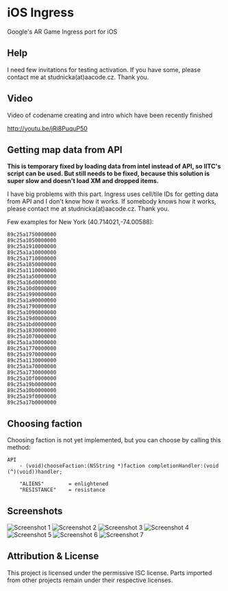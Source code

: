 iOS Ingress
===========

Google's AR Game Ingress port for iOS

Help
----

I need few invitations for testing activation. If you have some, please contact me at studnicka(at)aacode.cz. Thank you.

Video
-----

Video of codename creating and intro which have been recently finished

http://youtu.be/jRi8PuquP50

Getting map data from API
-------------------------

**This is temporary fixed by loading data from intel instead of API, so IITC's script can be used. But still needs to be fixed, because this solution is super slow and doesn't load XM and dropped items.**

I have big problems with this part. Ingress uses cell/tile IDs for getting data from API and I don't know how it works. If somebody knows how it works, please contact me at studnicka(at)aacode.cz. Thank you.

Few examples for New York (40.714021,-74.00588):

    89c25a1750000000
    89c25a1050000000
    89c25a1910000000
    89c25a1a10000000
    89c25a1710000000
    89c25a1850000000
    89c25a1110000000
    89c25a1a50000000
    89c25a16d0000000
    89c25a10d0000000
    89c25a1990000000
    89c25a1a90000000
    89c25a1790000000
    89c25a1090000000
    89c25a19d0000000
    89c25a1bd0000000
    89c25a1830000000
    89c25a1070000000
    89c25a1a30000000
    89c25a1770000000
    89c25a1970000000
    89c25a1130000000
    89c25a1a70000000
    89c25a1730000000
    89c25a10f0000000
    89c25a19b0000000
    89c25a10b0000000
    89c25a19f0000000
    89c25a17b0000000

Choosing faction
----------------

Choosing faction is not yet implemented, but you can choose by calling this method:

    API
        - (void)chooseFaction:(NSString *)faction completionHandler:(void (^)(void))handler;
        
        "ALIENS"        = enlightened
        "RESISTANCE"    = resistance

Screenshots
-----------

![Screenshot 1](http://i.imgur.com/XJLt6wn.png)
![Screenshot 2](http://i.imgur.com/r21wnTc.png)
![Screenshot 3](http://i.imgur.com/FIYe6bm.png)
![Screenshot 4](http://i.imgur.com/V1r6eER.png)
![Screenshot 5](http://i.imgur.com/Joik8Qe.png)
![Screenshot 6](http://i.imgur.com/hLajkw3.png)
![Screenshot 7](http://i.imgur.com/uC9hXxk.png)

Attribution & License
---------------------

This project is licensed under the permissive ISC license. Parts imported from other projects remain under their respective licenses.
